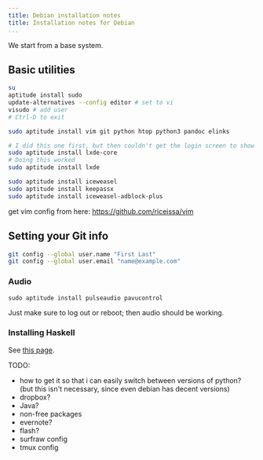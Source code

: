 ```yaml
---
title: Debian installation notes
title: Installation notes for Debian
...
```


We start from a base system.

## Basic utilities

~~~bash
su
aptitude install sudo
update-alternatives --config editor # set to vi
visudo # add user
# Ctrl-D to exit
~~~

~~~bash
sudo aptitude install vim git python htop python3 pandoc elinks

# I did this one first, but then couldn't get the login screen to show up for LXDE (couldn't get X to start up...). I probably could have done it this way though, so that I would have an even more minimal setup.
sudo aptitude install lxde-core
# Doing this worked
sudo aptitude install lxde

sudo aptitude install iceweasel
sudo aptitude install keepassx
sudo aptitude install iceweasel-adblock-plus
~~~

get vim config from here: https://github.com/riceissa/vim

## Setting your Git info

~~~bash
git config --global user.name "First Last"
git config --global user.email "name@example.com"
~~~

### Audio

```
sudo aptitude install pulseaudio pavucontrol
```

Just make sure to log out or reboot; then audio should be working.


### Installing Haskell

See [this page](http://riceissa.com/installing-haskell).

TODO:



- how to get it so that i can easily switch between versions of python? (but this isn't necessary, since even debian has decent versions)
- dropbox?
- Java?
- non-free packages
- evernote?
- flash?
- surfraw config
- tmux config
